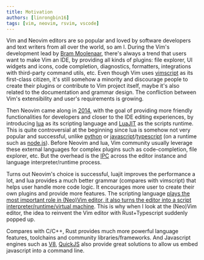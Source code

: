 ```yaml
---
title: Motivation
authors: [linrongbin16]
tags: [vim, neovim, rsvim, vscode]
---
```


Vim and Neovim editors are so popular and loved by software developers and text writers from all over the world, so am I. During the Vim's development lead by [Bram Moolenaar](https://en.wikipedia.org/wiki/Bram_Moolenaar), there's always a trend that users want to make Vim an IDE, by providing all kinds of plugins: file explorer, UI widgets and icons, code completion, diagnostics, formatters, integrations with third-party command utils, etc. Even though Vim uses [vimscript](<https://en.wikipedia.org/wiki/Vim_(text_editor)#Vim_script>) as its first-class citizen, it's still somehow a minority and discourage people to create their plugins or contribute to Vim project itself, maybe it's also related to the documentation and grammar design. The confliction between Vim's extensibility and user's requirements is growing.

Then Neovim came along in [2014](<https://en.wikipedia.org/wiki/Vim_(text_editor)#Neovim>), with the goal of providing more friendly functionalities for developers and closer to the IDE editing experiences, by introducing [lua](https://www.lua.org/) as its scripting language and [LuaJIT](https://luajit.org/) as the scripts runtime. This is quite controversial at the beginning since lua is somehow not very popular and successful, unlike [python](https://www.python.org/) or [javascript](https://en.wikipedia.org/wiki/JavaScript)/[typescript](https://www.typescriptlang.org/) (on a runtime such as [node.js](https://nodejs.org/)). Before Neovim and lua, Vim community usually leverage these external languages for complex plugins such as code-completion, file explorer, etc. But the overhead is the [IPC](https://en.wikipedia.org/wiki/Inter-process_communication) across the editor instance and language interpreter/runtime process.

Turns out Neovim's choice is successful, luajit improves the performance a lot, and lua provides a much better grammar (compares with vimscript) that helps user handle more code logic. It encourages more user to create their own plugins and provide more features. The scripting language [plays the most important role in (Neo)Vim editor, it also turns the editor into a script interpreter/runtime/virtual machine](https://github.com/rsvim/rfc/blob/873cf96ca2ea256c0694e9396816b2ded827d08a/2-JavascriptEngine.md?plain=1#L9). This is why when I look at the (Neo)Vim editor, the idea to reinvent the Vim editor with Rust+Typescript suddenly popped up.

Compares with C/C++, Rust provides much more powerful language features, toolchains and community libraries/frameworks. And Javascript engines such as [V8](https://v8.dev/), [QuickJS](https://bellard.org/quickjs/) also provide great solutions to allow us embed javascript into a command line.
